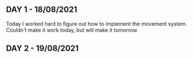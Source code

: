 ## DAY 1 - 18/08/2021

Today I worked hard to figure out how to implement the movement system. Couldn't make it work today, but will make it tomorrow

## DAY 2 - 19/08/2021
